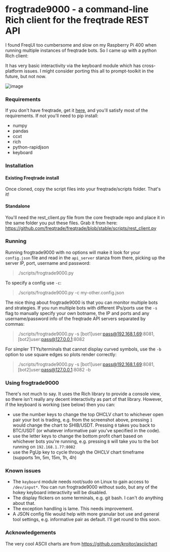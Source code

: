 # frogtrade9000 - a command-line Rich client for the freqtrade REST API

I found FreqUI too cumbersome and slow on my Raspberry Pi 400 when running multiple instances of freqtrade bots. So I came up with a python Rich client:

It has very basic interactivity via the keyboard module which has cross-platform issues. I might consider porting this all to prompt-toolkit in the future, but not now.

![image](https://user-images.githubusercontent.com/1872302/130063115-1e0be16d-7f6b-4762-8730-6aaee2e91f78.png)

### Requirements

If you don't have freqtrade, get it [here](https://github.com/freqtrade/freqtrade/), and you'll satisfy most of the requirements. If not you'll need to pip install:

- numpy
- pandas
- ccxt
- rich
- python-rapidjson
- keyboard

### Installation

#### Existing Freqtrade install
Once cloned, copy the script files into your freqtrade/scripts folder. That's it!

#### Standalone
You'll need the rest_client.py file from the core freqtrade repo and place it in the same folder you put these files. Grab it from here:
https://github.com/freqtrade/freqtrade/blob/stable/scripts/rest_client.py

### Running

Running frogtrade9000 with no options will make it look for your `config.json` file and read in the `api_server` stanza from there, picking up the server IP, port, username and password:

> ./scripts/frogtrade9000.py

To specify a config use `-c`:

> ./scripts/frogtrade9000.py -c my-other.config.json

The nice thing about frogtrade9000 is that you can monitor multiple bots and strategies. If you run multiple bots with different IPs/ports use the `-s` flag to manually specify your own botname, the IP and ports and any username/password info of the freqtrade API servers separated by commas:

> ./scripts/frogtrade9000.py -s \[bot1\]user:pass@192.168.1.69:8081,\[bot2\]user:pass@127.0.0.1:8082

For simpler TTYs/terminals that cannot display curved symbols, use the `-b` option to use square edges so plots render correctly:

> ./scripts/frogtrade9000.py -s \[bot1\]user:pass@192.168.1.69:8081,\[bot2\]user:pass@127.0.0.1:8082 -b

### Using frogtrade9000

There's not much to say. It uses the Rich library to provide a console view, so there isn't really any decent interactivity as part of that library. However, if the keyboard is working (see below) then you can:

- use the number keys to change the top OHCLV chart to whichever open pair your bot is trading, e.g. from the screenshot above, pressing `1` would change the chart to SHIB/USDT. Pressing `0` takes you back to BTC/USDT (or whatever informative pair you've specified in the code).
- use the letter keys to change the bottom profit chart based on whichever bots you're running, e.g. pressing `B` will take you to the bot running on `192.168.1.77:8082`
- use the PgUp key to cycle through the OHCLV chart timeframe (supports 1m, 5m, 15m, 1h, 4h)

### Known issues

- The `keyboard` module needs root/sudo on Linux to gain access to `/dev/input*`. You can run frogtrade9000 without sudo, but any of the hokey keyboard interactivity will be disabled.
- The display flickers on some terminals, e.g. git bash. I can't do anything about that.
- The exception handling is lame. This needs improvement.
- A JSON config file would help with more granular bot use and general tool settings, e.g. informative pair as default. I'll get round to this soon.

### Acknowledgements

The very cool ASCII charts are from https://github.com/kroitor/asciichart

